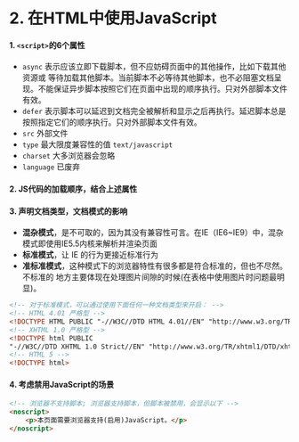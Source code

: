 # 2. 在HTML中使用JavaScript

#### 1. `<script>`的6个属性

* `async` 表示应该立即下载脚本，但不应妨碍页面中的其他操作，比如下载其他资源或 等待加载其他脚本。当前脚本不必等待其他脚本，也不必阻塞文档呈现。不能保证异步脚本按照它们在页面中出现的顺序执行。只对外部脚本文件有效。
* `defer` 表示脚本可以延迟到文档完全被解析和显示之后再执行。延迟脚本总是按照指定它们的顺序执行。只对外部脚本文件有效。
* `src` 外部文件
* `type` 最大限度兼容性的值 `text/javascript`
* `charset` 大多浏览器会忽略
* `language` 已废弃

#### 2. JS代码的加载顺序，结合上述属性

#### 3. 声明文档类型，文档模式的影响

* **混杂模式**，是不可取的，因为其没有兼容性可言。在IE（IE6~IE9）中，混杂模式即使用IE5.5内核来解析并渲染页面
* **标准模式**，让 IE 的行为更接近标准行为
* **准标准模式**，这种模式下的浏览器特性有很多都是符合标准的，但也不尽然。不标准的 地方主要体现在处理图片间隙的时候\(在表格中使用图片时问题最明显\)。

```html
<!-- 对于标准模式，可以通过使用下面任何一种文档类型来开启： -->
<!-- HTML 4.01 严格型 -->
<!DOCTYPE HTML PUBLIC "-//W3C//DTD HTML 4.01//EN" "http://www.w3.org/TR/html4/strict.dtd">
<!-- XHTML 1.0 严格型 -->
<!DOCTYPE html PUBLIC
"-//W3C//DTD XHTML 1.0 Strict//EN" "http://www.w3.org/TR/xhtml1/DTD/xhtml1-strict.dtd">
<!-- HTML 5 -->
<!DOCTYPE html>
```

#### 4. 考虑禁用JavaScript的场景

```html
<!-- 浏览器不支持脚本; 浏览器支持脚本，但脚本被禁用，会显示以下 -->
<noscript> 
	<p>本页面需要浏览器支持(启用)JavaScript。</p>
</noscript>
```

